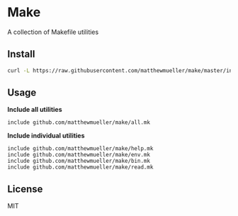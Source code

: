 # Make

A collection of Makefile utilities

## Install

```sh
curl -L https://raw.githubusercontent.com/matthewmueller/make/master/install.sh | sh
```

## Usage

**Include all utilities**

```make
include github.com/matthewmueller/make/all.mk
```

**Include individual utilities**

```make
include github.com/matthewmueller/make/help.mk
include github.com/matthewmueller/make/env.mk
include github.com/matthewmueller/make/bin.mk
include github.com/matthewmueller/make/read.mk
```

## License

MIT
